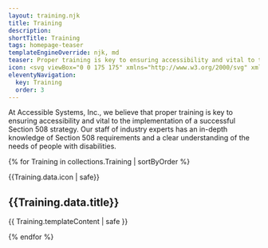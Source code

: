 ```yaml
---
layout: training.njk
title: Training
description:
shortTitle: Training
tags: homepage-teaser
templateEngineOverride: njk, md
teaser: Proper training is key to ensuring accessibility and vital to the implementation of a successful accessibility strategy. We offer customized webinar classes tailored to your organization.
icon: <svg viewBox="0 0 175 175" xmlns="http://www.w3.org/2000/svg" xmlns:xlink="http://www.w3.org/1999/xlink"><clipPath id="c"><circle cx="87.5" cy="87.5" r="87.5"/></clipPath><circle cx="87.5" cy="87.5" fill="#33ab19" r="87.5"/><g clip-path="url(#c)"><path d="m51.54 119.42 65.01 65.01 76.95-65.15-70.47-70.48-8.56 8.68-24.86-22.49-1.94 18.23 11.25 9.96-26.58 1.4-15.57-15.68 4.81 13.45 7.1 6.87-4.59 20.28-8.84-7.48-17.48 3.91 25.03 23.29z" fill="#33ab19" opacity=".5"/></g><path d="m53.78 120.33a3.5 3.5 0 0 0 2.16-.83l8.13-8.14a3.05 3.05 0 0 0 -4.32-4.36l-8.13 8.14a3.1 3.1 0 0 0 0 4.32 3.18 3.18 0 0 0 2.16.87zm66.44 0a3.48 3.48 0 0 0 2.16-.83 3.1 3.1 0 0 0 0-4.32l-8-8a3.06 3.06 0 0 0 -4.32 4.33l8 8a5.2 5.2 0 0 0 2.16.82zm-80.06-33.22h13a3 3 0 1 0 0-6h-13a3 3 0 1 0 0 6zm71.6-23.93a3.5 3.5 0 0 0 2.16-.83l9.13-9.13a3.06 3.06 0 0 0 -4.32-4.33l-9.13 9.11a3.1 3.1 0 0 0 0 4.32 3.48 3.48 0 0 0 2.16.86zm-50.18-.83a2.77 2.77 0 0 0 2.16.83 3.53 3.53 0 0 0 2.17-.83 3.12 3.12 0 0 0 0-4.32l-9.14-9.14a3.06 3.06 0 1 0 -4.32 4.33zm57.31 21.93a3 3 0 0 0 3 3h13a3 3 0 1 0 0-6h-13a2.8 2.8 0 0 0 -3 3zm-31.22-31.06a3 3 0 0 0 3-3v-12.95a3 3 0 1 0 -6 0v12.95a3.09 3.09 0 0 0 3 3zm3 41.53 7.33-6.82a3.06 3.06 0 1 0 -4.15-4.49l-6.15 5.82-6.14-5.82a3.06 3.06 0 0 0 -4.16 4.49l7.31 6.82v18.25a3 3 0 1 0 6 0v-18.25zm5.82 41.71a3 3 0 0 0 -3-3h-12.8a3 3 0 0 0 0 6h12.79a3.09 3.09 0 0 0 2.99-3zm-26.93-10.46a3 3 0 0 0 3 3h28.57a3 3 0 1 0 0-6h-28.58a3 3 0 0 0 -2.99 3zm-5.15-54.67a22.1 22.1 0 0 1 9.64-9.47c9.14-4.65 19.1-4.48 27.24.66a26.14 26.14 0 0 1 12.63 22.6 27.11 27.11 0 0 1 -5.16 15.78 23.05 23.05 0 0 0 -4.32 13.29 3 3 0 0 1 -6 0 29.06 29.06 0 0 1 5.48-17 20 20 0 0 0 4-12.12 20.23 20.23 0 0 0 -9.8-17.45c-6.32-3.82-14.12-4-21.43-.33a15.74 15.74 0 0 0 -7 7c-4 7.81-3.66 16.28 1 22.93a28.35 28.35 0 0 1 5.31 16.78 3 3 0 1 1 -6 0 22.91 22.91 0 0 0 -4.15-13.29c-6-8.65-6.65-19.44-1.5-29.41z" fill="#fff"/></svg>
eleventyNavigation:
  key: Training
  order: 3
---
```


At Accessible Systems, Inc., we believe that proper training is key to ensuring accessibility and vital to the implementation of a successful Section 508 strategy. Our staff of industry experts has an in-depth knowledge of Section 508 requirements and a clear understanding of the needs of people with disabilities.

{% for Training in collections.Training | sortByOrder %}

<section class="content {{ Training.data.anchor | lower }}" id="{{ Training.data.anchor | urlize | lower }}">
  {{Training.data.icon | safe}}
  <div>
    <h2>{{Training.data.title}}</h2>
    <p>{{ Training.templateContent | safe }}</p>
  </div>
</section>
{% endfor %}
